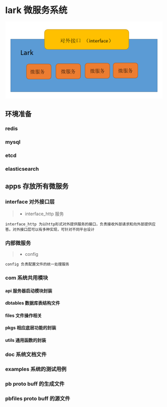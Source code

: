 # lark 微服务系统
<img src="p1.png" />

## 环境准备
### redis
### mysql
### etcd
### elasticsearch
## apps 存放所有微服务
### interface 对外接口层
> * interface_http 服务
```
interface_http 为以http形式对外提供服务的接口，负责接收外部请求和向外部提供应答。对外接口层可以有多种实现，可针对不同平台设计
```
### 内部微服务
> * config
```
config 负责配置文件的统一处理服务
```
### com 系统共用模块
#### api 服务器启动模块封装
#### dbtables 数据库表结构文件
#### files 文件操作相关
#### pkgs 相应底层功能的封装
#### utils 通用函数的封装
### doc 系统文档文件
### examples 系统的测试用例
### pb proto buff 的生成文件
### pbfiles proto buff 的源文件
